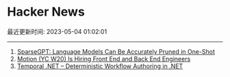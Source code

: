 # Hacker News

最近更新时间: 2023-05-04 01:02:01

--- 
1. [SparseGPT: Language Models Can Be Accurately Pruned in One-Shot](https://arxiv.org/abs/2301.00774) 
2. [Motion (YC W20) Is Hiring Front End and Back End Engineers](https://jobs.ashbyhq.com/motion/4f5f6a29-3af0-4d79-99a4-988ff7c5ba05?utm_source=hn) 
3. [Temporal .NET – Deterministic Workflow Authoring in .NET](https://temporal.io/blog/introducing-temporal-dotnet) 
